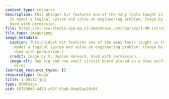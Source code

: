 ```yaml
---
content_type: resource
description: This phidget kit features one of the many tools taught in this course
  to model a logical system and solve an engineering problem. Image by V. Judson Harward.
  Used with permission.
file: https://ol-ocw-studio-app-qa.s3.amazonaws.com/courses/1-00-introduction-to-computers-and-engineering-problem-solving-spring-2012/457598d84426c61f83ab06ad2aa39c04_1-00s12.jpg
file_type: image/jpeg
image_metadata:
  caption: This phidget kit features one of the many tools taught in this course to
    model a logical system and solve an engineering problem. (Image by V. Judson Harward.
    Used with permission.)
  credit: Image by V. Judson Harward. Used with permission.
  image-alt: One big and one small circuit board placed on a blue surface with attached
    wires
learning_resource_types: []
resourcetype: Image
title: 1-00s12.jpg
type: OCWImage
uid: 457598d8-4426-c61f-83ab-06ad2aa39c04
---
```

